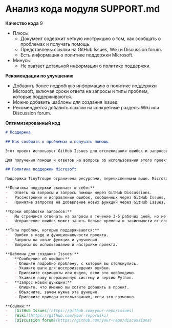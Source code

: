 # Анализ кода модуля SUPPORT.md

**Качество кода**
9
-  Плюсы
    - Документ содержит четкую инструкцию о том, как сообщать о проблемах и получать помощь.
    - Представлены ссылки на GitHub Issues, Wiki и Discussion forum.
    - Есть информация о политике поддержки Microsoft.
-  Минусы
    - Не хватает детальной информации о политике поддержки.

**Рекомендации по улучшению**
- Добавить более подробную информацию о политике поддержки Microsoft, включая сроки ответа на запросы и типы проблем, которые поддерживаются.
-  Можно добавить шаблоны для создания Issues.
-  Рекомендуется добавить ссылки на конкретные разделы Wiki или Discussion forum.

**Оптимизированный код**
```markdown
# Поддержка

## Как сообщать о проблемах и получать помощь

Этот проект использует GitHub Issues для отслеживания ошибок и запросов новых функций. Пожалуйста, поищите среди существующих проблем, прежде чем создавать новые, чтобы избежать дубликатов. Для новых проблем, пожалуйста, создайте новую Issue для вашего сообщения об ошибке или запроса новой функции.

Для получения помощи и ответов на вопросы об использовании этого проекта, пожалуйста, обратитесь к нашей Wiki или напишите на нашем форуме обсуждений, оба находятся здесь, на GitHub.

## Политика поддержки Microsoft

Поддержка TinyTroupe ограничена ресурсами, перечисленными выше. Microsoft не предоставляет индивидуальную техническую поддержку для этого проекта, за исключением случаев, когда это явно согласовано в рамках коммерческих соглашений.

**Политика поддержки включает в себя:**
-   Ответы на вопросы и запросы помощи через GitHub Discussions.
-   Рассмотрение и исправление ошибок, сообщенных через GitHub Issues, по мере возможности.
-   Принятие запросов на добавление новых функций через GitHub Issues, которые будут рассматриваться в порядке приоритета.

**Сроки обработки запросов:**
-   Мы стремимся отвечать на запросы в течение 3-5 рабочих дней, но не гарантируем конкретные сроки.
-   Исправление ошибок может занять больше времени в зависимости от сложности проблемы.

**Типы проблем, которые поддерживаются:**
-   Ошибки в коде и функциональности проекта.
-   Запросы на новые функции и улучшения.
-   Вопросы по использованию и настройке проекта.

**Шаблоны для создания Issues:**
-   **Сообщение об ошибке:**
    - Опишите подробно проблему, с которой вы столкнулись.
    - Укажите шаги для воспроизведения ошибки.
    - Приложите скриншоты или видео, если это необходимо.
    - Укажите вашу операционную систему и версию Python.
-   **Запрос новой функции:**
    - Опишите, что именно вы хотите добавить в проект.
    - Объясните, зачем нужна эта функция.
    - Приложите примеры использования, если это возможно.

**Ссылки:**
-   [GitHub Issues](https://github.com/your-repo/issues)
-   [Wiki](https://github.com/your-repo/wiki)
-   [Discussion forum](https://github.com/your-repo/discussions)
```